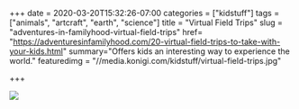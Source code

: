 +++
date = 2020-03-20T15:32:26-07:00
categories = ["kidstuff"]
tags = ["animals", "artcraft", "earth", "science"]
title = "Virtual Field Trips"
slug = "adventures-in-familyhood-virtual-field-trips"
href= "https://adventuresinfamilyhood.com/20-virtual-field-trips-to-take-with-your-kids.html"
summary="Offers kids an interesting way to experience the world."
featuredimg = "//media.konigi.com/kidstuff/virtual-field-trips.jpg"

+++

<img src="//media.konigi.com/kidstuff/virtual-field-trips.jpg" />
